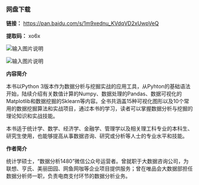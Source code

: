 ### 网盘下载

**链接：** https://pan.baidu.com/s/1m9xednu_KVdqVD2xUwpVeQ 

**提取码：** xo6x

![输入图片说明](https://images.gitee.com/uploads/images/2020/0826/101907_84d8666b_7785827.jpeg "图怪兽_6019894cc394ad904689234b6cf6b4c7_99096.jpg")

![输入图片说明](https://images.gitee.com/uploads/images/2020/0709/200844_b9a826ea_7785827.png "屏幕截图.png")

**内容简介** 

本书以Python 3版本作为数据分析与挖掘实战的应用工具，从Pyhton的基础语法开始，陆续介绍有关数值计算的Numpy、数据处理的Pandas、数据可视化的Matplotlib和数据挖掘的Sklearn等内容。全书共涵盖15种可视化图形以及10个常用的数据挖掘算法和实战项目，通过本书的学习，读者可以掌握数据分析与挖掘的理论知识和实战技能。

本书适于统计学、数学、经济学、金融学、管理学以及相关理工科专业的本科生、研究生使用，也能够提高从事数据咨询、研究或分析等人士的专业水平和技能。

**作者简介** 

统计学硕士，“数据分析1480”微信公众号运营者。曾就职于大数据咨询公司，为联想、亨氏、美丽田园、网鱼网咖等企业项目提供服务；曾在唯品会大数据部担任数据分析师一职，负责电商支付环节的数据分析业务。
